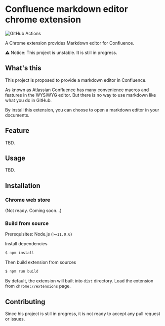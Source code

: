 # Confluence markdown editor chrome extension

![GitHub Actions](https://github.com/ibara1454/confluence-markdown-editor-chrome-extension/workflows/build/badge.svg)

A Chrome extension provides Markdown editor for Confluence.

:warning: Notice: This project is unstable. It is still in progress.

## What's this

This project is proposed to provide a markdown editor in Confluence.

As known as Atlassian Confluence has many convenience macros and features in the WYSIWYG editor.
But there is no way to use markdown like what you do in GitHub.

By install this extension, you can choose to open a markdown editor in your documents.

## Feature

TBD.

## Usage

TBD.

## Installation

### Chrome web store

(Not ready. Coming soon...)

### Build from source

Prerequisites: Node.js (`>=11.0.0`)

Install dependencies

```bash
$ npm install
```

Then build extension from sources

```bash
$ npm run build
```

By default, the extension will built into `dist` directory.
Load the extension from `chrome://extensions` page.

## Contributing

Since his project is still in progress, it is not ready to accept any pull request or issues.
